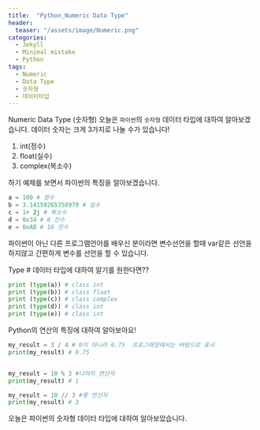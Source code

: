 ```yaml
---
title:  "Python_Numeric Data Type"
header:
  teaser: "/assets/image/Numeric.png"
categories: 
  - Jekyll
  - Minimal mistake
  - Python
tags:
  - Numeric
  - Data Type
  - 숫자형
  - 데이터타입
---
```

Numeric Data Type (숫자형)
오늘은 `파이썬`의 `숫자형` 데이터 타입에 대하여 알아보겠습니다. 
데이터 숫자는 크게 3가지로 나눌 수가 있습니다!
1. int(정수)
2. float(실수)
3. complex(복소수)

하기 예제를 보면서 파이썬의 특징을 알아보겠습니다.
``` python
a = 100 # 정수
b = 3.14159265358979 # 실수
c = 1+ 2j # 복소수
d = 0o34 # 8 진수
e = 0xAB # 16 진수
```
파이썬이 아닌 다른 프로그램언어를 배우신 분이라면 변수선언을 할때 var같은 선언을 하지않고 간편하게 변수를 선언을 할 수 있습니다. 

Type # 데이터 타입에 대하여 알기를 원한다면??
``` python
print (type(a)) # class int
print (type(b)) # class float
print (type(c)) # class complex
print (type(d)) # class int
print (type(e)) # class int
```

Python의 연산의 특징에 대하여 알아보아요!
``` python
my_result = 3 / 4 # 0이 아니라 0.75  프로그래밍에서는 버림으로 표시
print(my_result) # 0.75


my_result = 10 % 3 #나머지 연산자
print(my_result) # 1

my_result = 10 // 3 #몫 연산자
print(my_result) # 3
```

오늘은 파이썬의 숫자형 데이터 타입에 대하여 알아보았습니다.